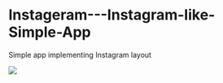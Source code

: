 # Instageram---Instagram-like-Simple-App
Simple app implementing Instagram layout

<img src="https://raw.githubusercontent.com/edityomurti/Instageram---Instagram-like-Simple-App/master/ss_1.png">
